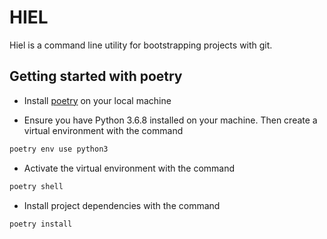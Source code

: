 # HIEL

Hiel is a command line utility for bootstrapping projects with git.

## Getting started with poetry

* Install [poetry](https://python-poetry.org/docs/) on your local machine

* Ensure you have Python 3.6.8 installed on your machine. Then create a virtual environment with the command

```sh
poetry env use python3
```

* Activate the virtual environment with the command

```sh
poetry shell
```

* Install project dependencies with the command

```sh
poetry install
```
